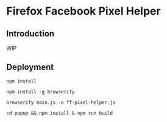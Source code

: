 # Firefox Facebook Pixel Helper

## Introduction

WIP

## Deployment

`npm install`

`npm install -g browserify`

`browserify main.js -o ff-pixel-helper.js`

`cd popup && npm install & npm run build`

